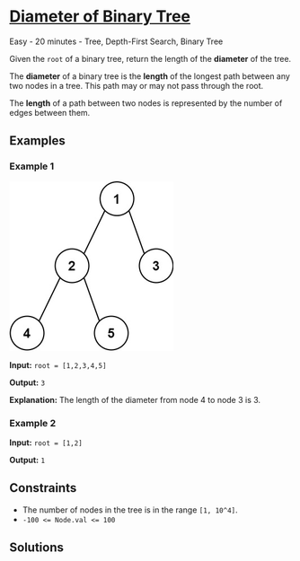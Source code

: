 # [Diameter of Binary Tree](https://leetcode.com/problems/diameter-of-binary-tree/)

Easy - 20 minutes - Tree, Depth-First Search, Binary Tree

Given the `root` of a binary tree, return the length of the **diameter** of the tree.

The **diameter** of a binary tree is the **length** of the longest path between any two nodes in a tree. This path may or may not pass through the root.

The **length** of a path between two nodes is represented by the number of edges between them.

## Examples

### Example 1

![Diameter of Binary Tree Example](assets/diameter_of_binary_tree_example1.jpg)

**Input:** `root = [1,2,3,4,5]`

**Output:** `3`

**Explanation:** The length of the diameter from node 4 to node 3 is 3.

### Example 2

**Input:** `root = [1,2]`

**Output:** `1`

## Constraints

- The number of nodes in the tree is in the range `[1, 10^4]`.
- `-100 <= Node.val <= 100`

## Solutions
